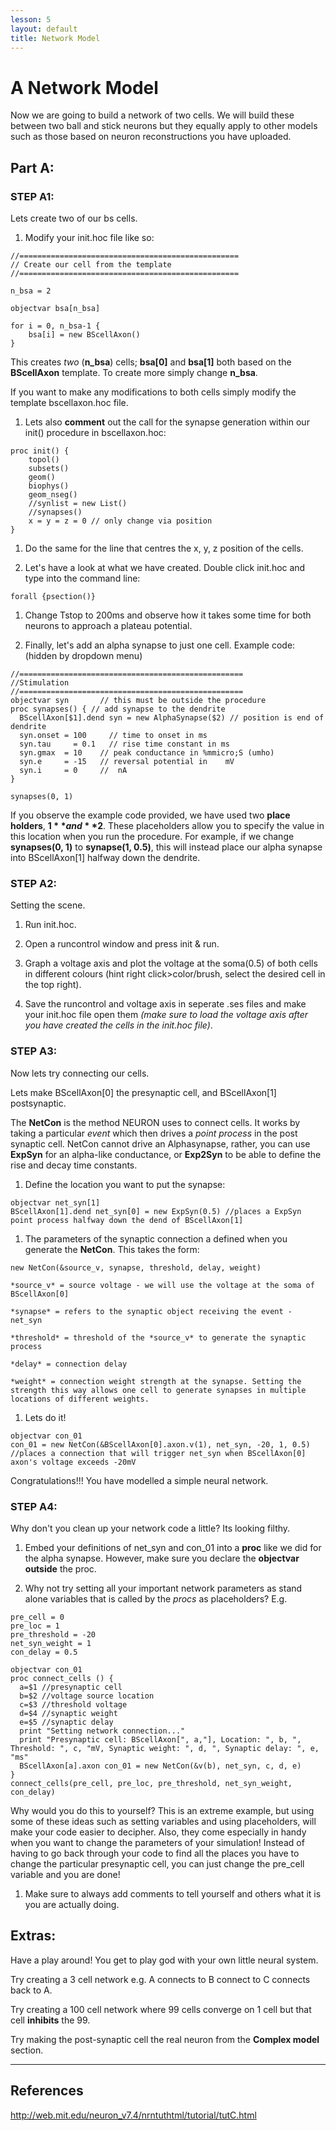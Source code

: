 ```yaml
---
lesson: 5
layout: default
title: Network Model
---
```

# A Network Model
Now we are going to build a network of two cells. We will build these between two ball and stick neurons but they equally apply to other models such as those based on neuron reconstructions you have uploaded.

## Part A:

### STEP A1:

Lets create two of our bs cells.

1. Modify your init.hoc file like so:

```
//=================================================
// Create our cell from the template
//=================================================

n_bsa = 2

objectvar bsa[n_bsa]

for i = 0, n_bsa-1 {
    bsa[i] = new BScellAxon()
}
```
This creates *two* (**n_bsa**) cells; **bsa[0]** and **bsa[1]** both based on the **BScellAxon** template. To create more simply change **n_bsa**.

If you want to make any modifications to both cells simply modify the template bscellaxon.hoc file.

1. Lets also **comment** out the call for the synapse generation within our init() procedure in bscellaxon.hoc:
```
proc init() {
    topol()
    subsets()
    geom()
    biophys()
    geom_nseg()
    //synlist = new List()
    //synapses()
    x = y = z = 0 // only change via position
}
```

1. Do the same for the line that centres the x, y, z position of the cells.

1. Let's have a look at what we have created. Double click init.hoc and type  into the command line:
```
forall {psection()}
```

1. Change Tstop to 200ms and observe how it takes some time for both neurons to approach a plateau potential.

1. Finally, let's add an alpha synapse to just one cell.
Example code: (hidden by dropdown menu)

```
//==================================================
//Stimulation
//==================================================
objectvar syn       // this must be outside the procedure
proc synapses() { // add synapse to the dendrite
  BScellAxon[$1].dend syn = new AlphaSynapse($2) // position is end of dendrite
  syn.onset = 100     // time to onset in ms
  syn.tau	  = 0.1   // rise time constant in ms
  syn.gmax  = 10    // peak conductance	in %mmicro;S (umho)
  syn.e	    = -15   // reversal potential in	mV
  syn.i     = 0     //	nA
}

synapses(0, 1)

```


If you observe the example code provided, we have used two **place holders**, **$1** and **$2**. These placeholders allow you to specify the value in this location when you run the procedure. For example, if we change **synapses(0, 1)** to **synapse(1, 0.5)**, this will instead place our alpha synapse into BScellAxon[1] halfway down the dendrite.

### STEP A2:
Setting the scene.
1. Run init.hoc.

2. Open a runcontrol window and press init & run.

3. Graph a voltage axis and plot the voltage at the soma(0.5) of both cells in different colours (hint right click>color/brush, select the desired cell in the top right).

4. Save the runcontrol and voltage axis in seperate .ses files and make your init.hoc file open them *(make sure to load the voltage axis after you have created the cells in the init.hoc file)*.

### STEP A3:
Now lets try connecting our cells.

Lets make BScellAxon[0] the presynaptic cell, and BScellAxon[1] postsynaptic.

The **NetCon** is the method NEURON uses to connect cells. It works by taking a particular *event* which then drives a *point process* in the post synaptic cell. NetCon cannot drive an Alphasynapse, rather, you can use **ExpSyn** for an alpha-like conductance, or **Exp2Syn** to be able to define the rise and decay time constants.

1. Define the location you want to put the synapse:

```
objectvar net_syn[1]
BScellAxon[1].dend net_syn[0] = new ExpSyn(0.5) //places a ExpSyn point process halfway down the dend of BScellAxon[1]
```

1. The parameters of the synaptic connection a defined when you generate the **NetCon**. This takes the form:
```
new NetCon(&source_v, synapse, threshold, delay, weight)
```
    *source_v* = source voltage - we will use the voltage at the soma of BScellAxon[0]

    *synapse* = refers to the synaptic object receiving the event - net_syn

    *threshold* = threshold of the *source_v* to generate the synaptic process

    *delay* = connection delay

    *weight* = connection weight strength at the synapse. Setting the strength this way allows one cell to generate synapses in multiple locations of different weights.

1. Lets do it!

```
objectvar con_01
con_01 = new NetCon(&BScellAxon[0].axon.v(1), net_syn, -20, 1, 0.5) //places a connection that will trigger net_syn when BScellAxon[0] axon's voltage exceeds -20mV

```

Congratulations!!! You have modelled a simple neural network.

### STEP A4:

Why don't you clean up your network code a little? Its looking filthy.

1. Embed your definitions of net_syn and con_01 into a **proc** like we did for the alpha synapse. However, make sure you declare the **objectvar** **outside** the proc.

1. Why not try setting all your important network parameters as stand alone variables that is called by the *procs* as placeholders? E.g.

```
pre_cell = 0
pre_loc = 1
pre_threshold = -20
net_syn_weight = 1
con_delay = 0.5

objectvar con_01
proc connect_cells () {
  a=$1 //presynaptic cell
  b=$2 //voltage source location
  c=$3 //threshold voltage
  d=$4 //synaptic weight
  e=$5 //synaptic delay
  print "Setting network connection..."
  print "Presynaptic cell: BScellAxon[", a,"], Location: ", b, ", Threshold: ", c, "mV, Synaptic weight: ", d, ", Synaptic delay: ", e, "ms"
  BScellAxon[a].axon con_01 = new NetCon(&v(b), net_syn, c, d, e)
}
connect_cells(pre_cell, pre_loc, pre_threshold, net_syn_weight, con_delay)
```

Why would you do this to yourself? This is an extreme example, but using some of these ideas such as setting variables and using placeholders, will make your code easier to decipher. Also, they come especially in handy when you want to change the parameters of your simulation! Instead of having to go back through your code to find all the places you have to change the particular presynaptic cell, you can just change the pre_cell variable and you are done!

1. Make sure to always add comments to tell yourself and others what it is you are actually doing.  

## Extras:

Have a play around! You get to play god with your own little neural system.

Try creating a 3 cell network e.g. A connects to B connect to C connects back to A.

Try creating a 100 cell network where 99 cells converge on 1 cell but that cell **inhibits** the 99.

Try making the post-synaptic cell the real neuron from the **Complex model** section.

--------

## References
http://web.mit.edu/neuron_v7.4/nrntuthtml/tutorial/tutC.html
